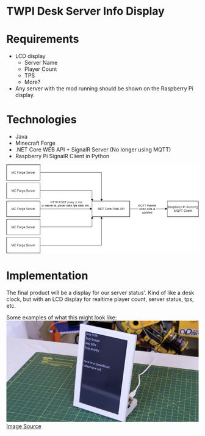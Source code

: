 # TWPI Desk Server Info Display

# Requirements

- LCD display
  - Server Name
  - Player Count
  - TPS
  - More?
- Any server with the mod running should be shown on the Raspberry Pi display.

# Technologies

- Java
- Minecraft Forge
- .NET Core WEB API + SignalR Server (No longer using MQTT)
- Raspberry Pi SignalR Client in Python

![](docs/structure.png)

# Implementation

The final product will be a display for our server status&#39;. Kind of like a desk clock, but with an LCD display for realtime player count, server status, tps, etc.

Some examples of what this might look like:
![](docs/epaper-display-example.png)
[Image Source](https://www.raspberrypi.org/blog/build-an-e-paper-to-do-list-with-raspberry-pi/)